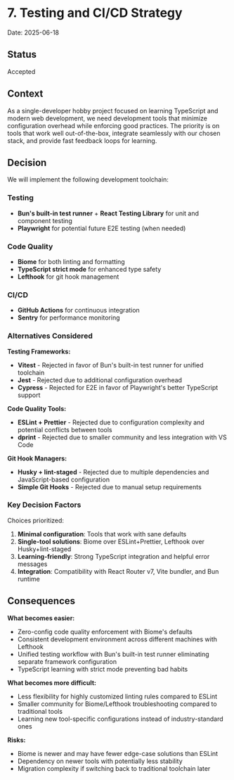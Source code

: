 # 7. Testing and CI/CD Strategy

Date: 2025-06-18

## Status

Accepted

## Context

As a single-developer hobby project focused on learning TypeScript and modern web development, we need development tools that minimize configuration overhead while enforcing good practices. The priority is on tools that work well out-of-the-box, integrate seamlessly with our chosen stack, and provide fast feedback loops for learning.

## Decision

We will implement the following development toolchain:

### Testing
- **Bun's built-in test runner** + **React Testing Library** for unit and component testing
- **Playwright** for potential future E2E testing (when needed)

### Code Quality
- **Biome** for both linting and formatting
- **TypeScript strict mode** for enhanced type safety
- **Lefthook** for git hook management

### CI/CD
- **GitHub Actions** for continuous integration
- **Sentry** for performance monitoring

### Alternatives Considered

**Testing Frameworks:**
- **Vitest** - Rejected in favor of Bun's built-in test runner for unified toolchain
- **Jest** - Rejected due to additional configuration overhead
- **Cypress** - Rejected for E2E in favor of Playwright's better TypeScript support

**Code Quality Tools:**
- **ESLint + Prettier** - Rejected due to configuration complexity and potential conflicts between tools
- **dprint** - Rejected due to smaller community and less integration with VS Code

**Git Hook Managers:**
- **Husky + lint-staged** - Rejected due to multiple dependencies and JavaScript-based configuration
- **Simple Git Hooks** - Rejected due to manual setup requirements


### Key Decision Factors

Choices prioritized:
1. **Minimal configuration**: Tools that work with sane defaults
2. **Single-tool solutions**: Biome over ESLint+Prettier, Lefthook over Husky+lint-staged
3. **Learning-friendly**: Strong TypeScript integration and helpful error messages
4. **Integration**: Compatibility with React Router v7, Vite bundler, and Bun runtime

## Consequences

**What becomes easier:**
- Zero-config code quality enforcement with Biome's defaults
- Consistent development environment across different machines with Lefthook
- Unified testing workflow with Bun's built-in test runner eliminating separate framework configuration
- TypeScript learning with strict mode preventing bad habits

**What becomes more difficult:**
- Less flexibility for highly customized linting rules compared to ESLint
- Smaller community for Biome/Lefthook troubleshooting compared to traditional tools
- Learning new tool-specific configurations instead of industry-standard ones

**Risks:**
- Biome is newer and may have fewer edge-case solutions than ESLint
- Dependency on newer tools with potentially less stability
- Migration complexity if switching back to traditional toolchain later
